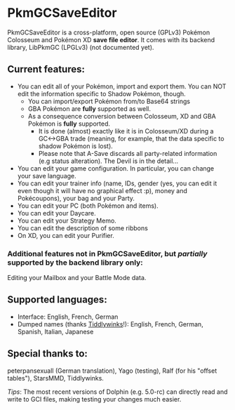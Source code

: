 # PkmGCSaveEditor
PkmGCSaveEditor is a cross-platform, open source (GPLv3) Pokémon Colosseum and Pokémon XD **save file editor**. It comes with its backend library, LibPkmGC (LPGLv3) (not documented yet).

## Current features:
* You can edit all of your Pokémon, import and export them. You can NOT edit the information specific to Shadow Pokémon, though.
	* You can import/export Pokémon from/to Base64 strings
	* GBA Pokémon are **fully** supported as well.
	* As a consequence conversion between Colosseum, XD and GBA Pokémon is **fully** supported. 
		* It is done (almost) exactly like it is in Colosseum/XD during a GC<->GBA trade (meaning, for example, that the data specific to shadow Pokémon is lost).
		* Please note that A-Save discards all party-related information (e.g status alteration). The Devil is in the detail...
* You can edit your game configuration. In particular, you can change your save language.
* You can edit your trainer info (name, IDs, gender (yes, you can edit it even though it will have no graphical effect :p), money and Pokécoupons), your bag and your Party.
* You can edit your PC (both Pokémon and items).
* You can edit your Daycare.
* You can edit your Strategy Memo.
* You can edit the description of some ribbons
* On XD, you can edit your Purifier.

### Additional features not in PkmGCSaveEditor, but *partially* supported by the backend library **only**: 
Editing your Mailbox and your Battle Mode data.

## Supported languages:
* Interface: English, French, German
* Dumped names (thanks [Tiddlywinks](http://projectpokemon.org/forums/showthread.php?46253-Stars-Pokemon-colosseum-and-XD-hacking-tutorial-part-2-Text-editing&p=205271&viewfull=1#post205271)!): English, French, German, Spanish, Italian, Japanese

## Special thanks to:
peterpansexuall (German translation), Yago (testing), Ralf (for his "offset tables"), StarsMMD, Tiddlywinks.

_Tips_: The most recent versions of Dolphin (e.g. 5.0-rc) can directly read and write to GCI files, making testing your changes much easier.
